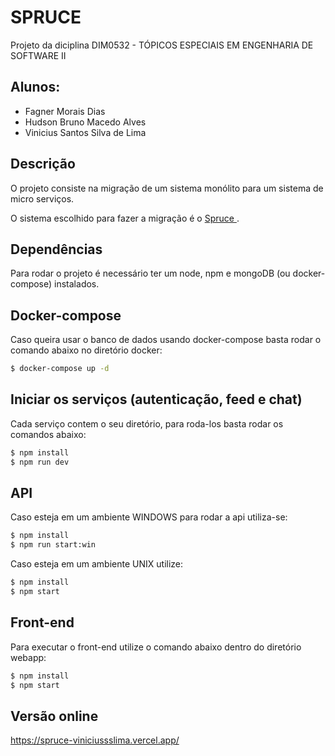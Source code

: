 # SPRUCE

Projeto da diciplina DIM0532 - TÓPICOS ESPECIAIS EM ENGENHARIA DE SOFTWARE II

## Alunos:

- Fagner Morais Dias
- Hudson Bruno Macedo Alves
- Vinicius Santos Silva de Lima

## Descrição

O projeto consiste na migração de um sistema monólito para um sistema de micro serviços.

O sistema escolhido para fazer a migração é o <a href="https://github.com/littledivy/spruce"> Spruce </a>.

## Dependências

Para rodar o projeto é necessário ter um node, npm e mongoDB (ou docker-compose) instalados.

## Docker-compose

Caso queira usar o banco de dados usando docker-compose basta rodar o comando abaixo no diretório docker:

```bash
$ docker-compose up -d
```

## Iniciar os serviços (autenticação, feed e chat)

Cada serviço contem o seu diretório, para roda-los basta rodar os comandos abaixo:

```bash
$ npm install
$ npm run dev
```

## API

Caso esteja em um ambiente WINDOWS para rodar a api utiliza-se:

```bash
$ npm install
$ npm run start:win
```

Caso esteja em um ambiente UNIX utilize:

```bash
$ npm install
$ npm start
```

## Front-end

Para executar o front-end utilize o comando abaixo dentro do diretório webapp:

```bash
$ npm install
$ npm start
```

## Versão online

<a href="https://spruce-viniciussslima.vercel.app"> https://spruce-viniciussslima.vercel.app/</a>
